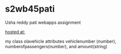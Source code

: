 # s2wb45pati
Usha reddy pati webapps assignment

[hosted at: ](https://s2wb45pati.herokuapp.com/)

my class olavehicle attributes vehiclenumber (number), numberofpassengers(number), and amount(string)